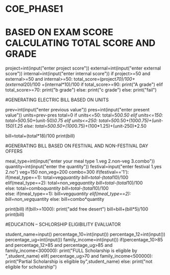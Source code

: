 # COE_PHASE1

# BASED ON EXAM SCORE CALCULATING TOTAL SCORE AND GRADE

project=int(input("enter project score"))
external=int(input("enter external score"))
internal=int(input("enter internal score"))
if project>=50 and external>=50 and internal>=50:
    total_score=(project*70)/100+(external*20)/100 +(internal*10)/100
    if total_score>=90:
        print("A grade")
    elif total_score>=70:
        print("b grade")
    else:
        print("c grade")
else:
    print("fail")


#GENERATING ELECTRIC BILL BASED ON UNITS

prev=int(input("enter previous value"))
pres=int(input("enter present value"))
units=prev-pres
total=0
if units<=50:
    total=50*0.50
elif units<=150:
    total=50*0.50+(unit-50)*0.75
elif units<=250:
    total=50*0.50+(100*0.75)+(unit-150)*1.25
else:
    total=50*0.50+(100*0.75)+(100*1.25)+(unit-250)*2.50

bill=total+(total*18)/100
print(bill)



#GENERATING BILL BASED ON FESTIVAL AND NON-FESTIVAL DAY OFFERS

meal_type=int(input("enter your meal type 1.veg 2.non-veg 3.combo"))
quantity=int(input("enter the quantity"))
festival=input("enter festival 1.yes 2.no")
veg=150
non_veg=200
combo=300
if(festival=='1'):
    if(meal_type==1):
        total=veg*quantity
        bill=total-(total*10)/100
    elif(meal_type==2):
        total=non_veg*quantity
        bill=total-(total*10)/100  
    else:
        total=combo*quantity
        bill=total-(total*10)/100     
else:
    if(meal_type==1):
        bill=veg*quantity
    elif(meal_type==2):
        bill=non_veg*quantity 
    else:
        bill=combo*quantity    
    
print(bill)
if(bill>=1000):
    print("add free desert")
bill=bill+(bill*5)/100
print(bill)
    
#EDUCATION – SCHLORSHIP ELIGIBILITY EVALUATOR

student_name=input()
percentage_10=int(input())
percentage_12=int(input())
percentage_ug=int(input())
family_income=int(input())
if(percentage_10>85 and percentage_12>85 and percentage_ug>85 and family_income<300000):
    print("FULL Scholarship is eligible by ",student_name)
elif( percentage_ug>70 and family_income<500000):
    print("Partial Scholarship is eligible by",student_name)
else:
    print("not eligible for scholarship")
